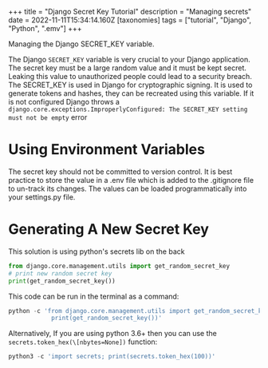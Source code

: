 +++
title = "Django Secret Key Tutorial"
description = "Managing secrets"
date = 2022-11-11T15:34:14.160Z
[taxonomies]
tags = ["tutorial", "Django", "Python", ".emv"]
+++

Managing the Django SECRET_KEY variable.

<!-- more -->

The Django `SECRET_KEY` variable is very crucial to your Django application. The secret key must be a large random value and it must be kept secret. Leaking this value to unauthorized people could lead to a security breach. The SECRET_KEY is used in Django for cryptographic signing. It is used to generate tokens and hashes, they can be recreated using this variable. If it is not configured Django throws a `django.core.exceptions.ImproperlyConfigured: The SECRET_KEY setting must not be empty` error

# Using Environment Variables

The secret key should not be committed to version control. It is best practice to store the value in a .env file which is added to the .gitignore file to un-track its changes. The values can be loaded programmatically into your settings.py file.

# Generating A New Secret Key

This solution is using python's secrets lib on the back

```python
from django.core.management.utils import get_random_secret_key
# print new random secret key
print(get_random_secret_key())
```

This code can be run in the terminal as a command:

```python
python -c 'from django.core.management.utils import get_random_secret_key; \
            print(get_random_secret_key())'
```

Alternatively, If you are using python 3.6+ then you can use the `secrets.token_hex(\[nbytes=None])` function:

```python
python3 -c 'import secrets; print(secrets.token_hex(100))'
```
